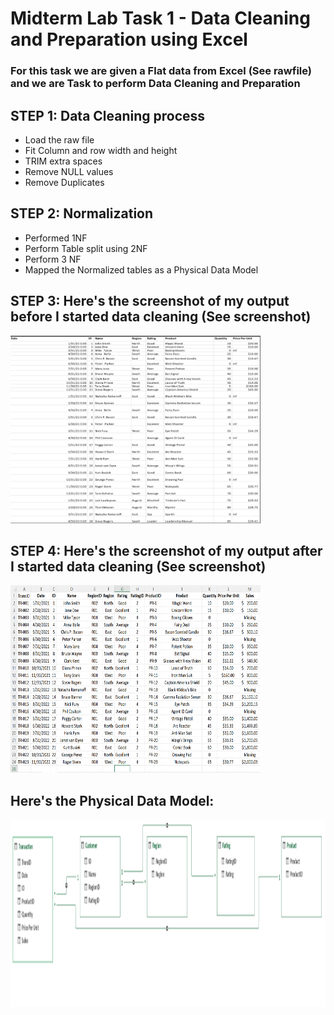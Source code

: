 # Midterm Lab Task 1 - Data Cleaning and Preparation using Excel
### For this task we are given a Flat data from Excel (See rawfile) and we are Task to perform Data Cleaning and Preparation

## STEP 1: Data Cleaning process
- Load the raw file
- Fit Column and row width and height
- TRIM extra spaces
- Remove NULL values
- Remove Duplicates

## STEP 2: Normalization
- Performed 1NF
- Perform Table split using 2NF
- Perform 3 NF
- Mapped the Normalized tables as a Physical Data Model

## STEP 3: Here's the screenshot of my output before I started data cleaning (See screenshot)
<img src="images/before.png" alt="Alt Text" width="400" height="300">

## STEP 4: Here's the screenshot of my output after I started data cleaning (See screenshot)
<img src="images/output.png" alt="Alt Text" width="400" height="300">

## Here's the Physical Data Model:
<img src="images/erd.png" alt="Alt Text" width="920" height="300">
